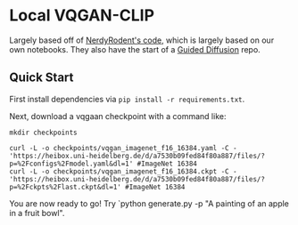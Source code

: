 # Local VQGAN-CLIP

Largely based off of [NerdyRodent's code](https://github.com/nerdyrodent/VQGAN-CLIP), which is largely based on our own notebooks. They also have the start of a [Guided Diffusion](https://github.com/nerdyrodent/CLIP-Guided-Diffusion) repo.

## Quick Start

First install dependencies via `pip install -r requirements.txt`.

Next, download a vqgaan checkpoint with a command like:
```
mkdir checkpoints

curl -L -o checkpoints/vqgan_imagenet_f16_16384.yaml -C - 'https://heibox.uni-heidelberg.de/d/a7530b09fed84f80a887/files/?p=%2Fconfigs%2Fmodel.yaml&dl=1' #ImageNet 16384
curl -L -o checkpoints/vqgan_imagenet_f16_16384.ckpt -C - 'https://heibox.uni-heidelberg.de/d/a7530b09fed84f80a887/files/?p=%2Fckpts%2Flast.ckpt&dl=1' #ImageNet 16384
```

You are now ready to go! Try `python generate.py -p "A painting of an apple in a fruit bowl".

